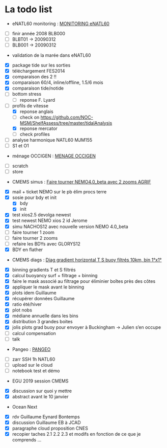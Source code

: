 # La todo list 
* eNATL60 monitoring : [MONITORING eNATL60](bear://x-callback-url/open-note?id=B49654B4-712A-43DC-A257-A857B5C8B97C-266-00003F7769D8EE8A)
- [ ] finir année 2008 BLB000
- [ ] BLBT01 -> 20090312
- [ ] BLB001 -> 20090312

* validation de la marée dans eNATL60
- [x] package tide sur les sorties
- [x] téléchargement FES2014
- [x] comparaison des 2 !!
- [x] comparaison 60/4, inline/offline, 1.5/6 mois
- [x] comparaison tide/notide
- [ ] bottom stress
	- [ ] reponse F. Lyard
- [ ] profils de vitesse
	- [x] reponse anglais
	- [ ] check on https://github.com/NOC-MSM/ShelfAssess/tree/master/tidalAnalysis
	- [x] reponse mercator 
	- [ ] check profiles
- [ ] analyse harmonique NATL60 MJM155
- [ ] S1 et O1  

* ménage OCCIGEN : [MENAGE OCCIGEN](bear://x-callback-url/open-note?id=3D9B6C48-A5B4-41B2-95DB-05F7BD1483CB-266-000042B0C6908DEE)
- [ ] scratch
- [ ] store

* CMEMS simus : [Faire tourner NEMO4.0_beta avec 2 zooms AGRIF](bear://x-callback-url/open-note?id=2EDACD3B-1586-4A65-B067-97292CEB8F6B-426-00000DA298A66B16)
- [x] mail + ticket NEMO sur le pb élim procs terre
- [x] sosie pour bdy et init
	- [x] bdy
	- [x] init
- [x] test xios2.5 devolga newest
- [x] test newest NEMO xios 2 id Jerome
- [x] simu NACHOS12 avec nouvelle version NEMO 4.0_beta
- [ ] faire tourner 1 zoom
- [ ] faire tourner 2 zooms
- [ ] refaire les BDYs avec GLORYS12
- [x] BDY en flather

- CMEMS diags : [Diag gradient horizontal T S buoy filtrés 10km, bin 1°x1°](bear://x-callback-url/open-note?id=A5FFA079-0619-4C22-81A0-0718CDF0E160-1044-00000931BEF2CB22)
- [x] binning gradients T et S filtrés
- [x] calcul buoyancy surf + filtrage + binning
- [x] faire le mask associé au filtrage pour éliminier boîtes près des côtes
- [x] appliquer le mask avant le binning
- [x] plots idem Guillaume
- [x] récupérer données Guillaume
- [x] ratio été/hiver
- [x] plot nobs
- [x] médiane annuelle dans les bins
- [x] distribution 3 grandes boites
- [x] jolis plots grad buoy pour envoyer à Buckingham -> Julien s’en occupe
- [ ] calcul compensation
- [ ] talk

* Pangeo : [PANGEO](bear://x-callback-url/open-note?id=86277874-450F-42E0-859D-B137E7890B61-652-000002B5D27AAC25)
- [ ] zarr SSH 1h NATL60
- [ ] upload sur le cloud
- [ ] notebook test et démo

* EGU 2019 session CMEMS
- [x] discussion sur quoi y mettre
- [x] abstract avant le 10 janvier

* Ocean Next
- [x] rdv Guillaume Eynard Bontemps
- [x] discussion Guillaume EB à JCAD
- [x] paragraphe cloud proposition CNES
- [x] recopier taches 2.1 2.2 2.3 et modifs en fonction de ce que je comprends …
